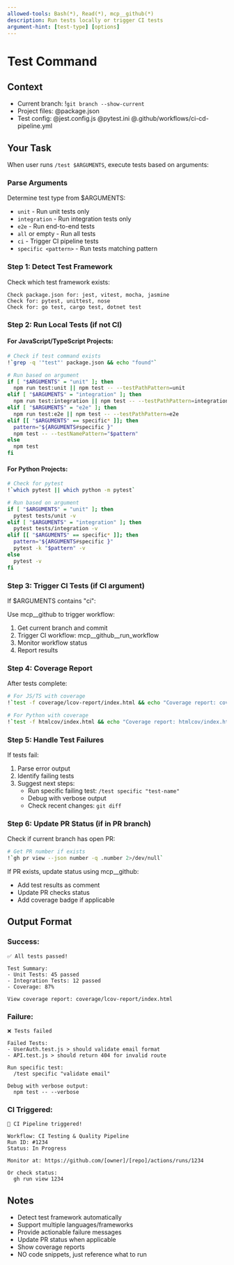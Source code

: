 ```yaml
---
allowed-tools: Bash(*), Read(*), mcp__github(*)
description: Run tests locally or trigger CI tests
argument-hint: [test-type] [options]
---
```


# Test Command

## Context
- Current branch: !`git branch --show-current`
- Project files: @package.json
- Test config: @jest.config.js @pytest.ini @.github/workflows/ci-cd-pipeline.yml

## Your Task

When user runs `/test $ARGUMENTS`, execute tests based on arguments:

### Parse Arguments
Determine test type from $ARGUMENTS:
- `unit` - Run unit tests only
- `integration` - Run integration tests only  
- `e2e` - Run end-to-end tests
- `all` or empty - Run all tests
- `ci` - Trigger CI pipeline tests
- `specific <pattern>` - Run tests matching pattern

### Step 1: Detect Test Framework
Check which test framework exists:
```
Check package.json for: jest, vitest, mocha, jasmine
Check for: pytest, unittest, nose
Check for: go test, cargo test, dotnet test
```

### Step 2: Run Local Tests (if not CI)

#### For JavaScript/TypeScript Projects:
```bash
# Check if test command exists
!`grep -q '"test"' package.json && echo "found"`

# Run based on argument
if [ "$ARGUMENTS" = "unit" ]; then
  npm run test:unit || npm test -- --testPathPattern=unit
elif [ "$ARGUMENTS" = "integration" ]; then
  npm run test:integration || npm test -- --testPathPattern=integration
elif [ "$ARGUMENTS" = "e2e" ]; then
  npm run test:e2e || npm test -- --testPathPattern=e2e
elif [[ "$ARGUMENTS" == specific* ]]; then
  pattern="${ARGUMENTS#specific }"
  npm test -- --testNamePattern="$pattern"
else
  npm test
fi
```

#### For Python Projects:
```bash
# Check for pytest
!`which pytest || which python -m pytest`

# Run based on argument
if [ "$ARGUMENTS" = "unit" ]; then
  pytest tests/unit -v
elif [ "$ARGUMENTS" = "integration" ]; then
  pytest tests/integration -v
elif [[ "$ARGUMENTS" == specific* ]]; then
  pattern="${ARGUMENTS#specific }"
  pytest -k "$pattern" -v
else
  pytest -v
fi
```

### Step 3: Trigger CI Tests (if CI argument)
If $ARGUMENTS contains "ci":

Use mcp__github to trigger workflow:
1. Get current branch and commit
2. Trigger CI workflow: mcp__github__run_workflow
3. Monitor workflow status
4. Report results

### Step 4: Coverage Report
After tests complete:
```bash
# For JS/TS with coverage
!`test -f coverage/lcov-report/index.html && echo "Coverage report: coverage/lcov-report/index.html"`

# For Python with coverage
!`test -f htmlcov/index.html && echo "Coverage report: htmlcov/index.html"`
```

### Step 5: Handle Test Failures
If tests fail:
1. Parse error output
2. Identify failing tests
3. Suggest next steps:
   - Run specific failing test: `/test specific "test-name"`
   - Debug with verbose output
   - Check recent changes: `git diff`

### Step 6: Update PR Status (if in PR branch)
Check if current branch has open PR:
```bash
# Get PR number if exists
!`gh pr view --json number -q .number 2>/dev/null`
```

If PR exists, update status using mcp__github:
- Add test results as comment
- Update PR checks status
- Add coverage badge if applicable

## Output Format

### Success:
```
✅ All tests passed!

Test Summary:
- Unit Tests: 45 passed
- Integration Tests: 12 passed
- Coverage: 87%

View coverage report: coverage/lcov-report/index.html
```

### Failure:
```
❌ Tests failed

Failed Tests:
- UserAuth.test.js > should validate email format
- API.test.js > should return 404 for invalid route

Run specific test:
  /test specific "validate email"

Debug with verbose output:
  npm test -- --verbose
```

### CI Triggered:
```
🚀 CI Pipeline triggered!

Workflow: CI Testing & Quality Pipeline
Run ID: #1234
Status: In Progress

Monitor at: https://github.com/[owner]/[repo]/actions/runs/1234

Or check status:
  gh run view 1234
```

## Notes
- Detect test framework automatically
- Support multiple languages/frameworks
- Provide actionable failure messages
- Update PR status when applicable
- Show coverage reports
- NO code snippets, just reference what to run